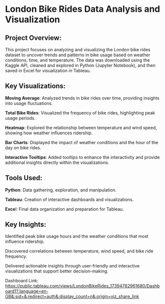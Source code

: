 # London Bike Rides Data Analysis and Visualization

## Project Overview:
This project focuses on analyzing and visualizing the London bike rides dataset to uncover trends and patterns in bike usage based on weather conditions, time, and temperature. The data was downloaded using the Kaggle API, cleaned and explored in Python (Jupyter Notebook), and then saved in Excel for visualization in Tableau.

## Key Visualizations:

**Moving Average**: Analyzed trends in bike rides over time, providing insights into usage fluctuations.

**Total Bike Rides**: Visualized the frequency of bike rides, highlighting peak usage periods.

**Heatmap**: Explored the relationship between temperature and wind speed, showing how weather influences ridership.

**Bar Charts**: Displayed the impact of weather conditions and the hour of the day on bike rides.

**Interactive Tooltips**: Added tooltips to enhance the interactivity and provide additional insights directly within the visualizations.

## Tools Used:

**Python**: Data gathering, exploration, and manipulation.

**Tableau**: Creation of interactive dashboards and visualizations.

**Exce**l: Final data organization and preparation for Tableau.

## Key Insights:

Identified peak bike usage hours and the weather conditions that most influence ridership.

Discovered correlations between temperature, wind speed, and bike ride frequency.

Delivered actionable insights through user-friendly and interactive visualizations that support better decision-making.

Dashboard Link: https://public.tableau.com/views/LondonBikeRides_17394782961680/Dashboard1?:language=en-GB&:sid=&:redirect=auth&:display_count=n&:origin=viz_share_link
